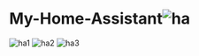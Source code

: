 # My-Home-Assistant![ha](https://user-images.githubusercontent.com/104981276/176016837-ccf26819-bdcd-455e-9649-1c246a266294.png)
![ha1](https://user-images.githubusercontent.com/104981276/176017137-1750daa1-183f-4e7c-a912-faef5ba723e4.png)
![ha2](https://user-images.githubusercontent.com/104981276/176017171-27e694a0-6c25-470b-8272-85c5454c78e8.png)
![ha3](https://user-images.githubusercontent.com/104981276/176017183-7a8f5935-cb38-46ee-8350-648996f5b174.png)

